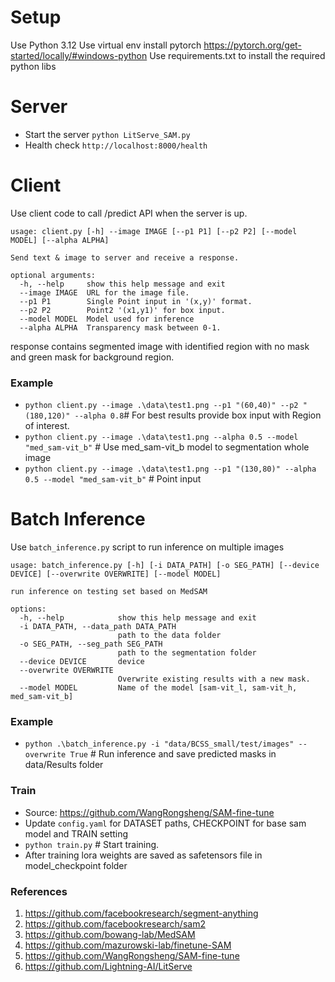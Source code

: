 # Setup
Use Python 3.12
Use virtual env
install pytorch https://pytorch.org/get-started/locally/#windows-python
Use requirements.txt to install the required python libs


# Server
- Start the server `python LitServe_SAM.py`
- Health check `http://localhost:8000/health`

# Client 
Use client code to call /predict API when the server is up.

```
usage: client.py [-h] --image IMAGE [--p1 P1] [--p2 P2] [--model MODEL] [--alpha ALPHA]

Send text & image to server and receive a response.

optional arguments:  
  -h, --help     show this help message and exit  
  --image IMAGE  URL for the image file.  
  --p1 P1        Single Point input in '(x,y)' format.
  --p2 P2        Point2 '(x1,y1)' for box input.
  --model MODEL  Model used for inference
  --alpha ALPHA  Transparency mask between 0-1.
```
response contains segmented image with identified region with no mask and green mask for background region.
### Example
- `python client.py --image .\data\test1.png --p1 "(60,40)" --p2 "(180,120)" --alpha 0.8`# For best results provide box input with Region of interest.
- `python client.py --image .\data\test1.png --alpha 0.5 --model "med_sam-vit_b"` # Use med_sam-vit_b model to segmentation whole image  
- `python client.py --image .\data\test1.png --p1 "(130,80)" --alpha 0.5 --model "med_sam-vit_b"` # Point input 

# Batch Inference 
Use `batch_inference.py` script to run inference on multiple images
```
usage: batch_inference.py [-h] [-i DATA_PATH] [-o SEG_PATH] [--device DEVICE] [--overwrite OVERWRITE] [--model MODEL]

run inference on testing set based on MedSAM

options:
  -h, --help            show this help message and exit
  -i DATA_PATH, --data_path DATA_PATH
                        path to the data folder
  -o SEG_PATH, --seg_path SEG_PATH
                        path to the segmentation folder
  --device DEVICE       device
  --overwrite OVERWRITE
                        Overwrite existing results with a new mask.
  --model MODEL         Name of the model [sam-vit_l, sam-vit_h, med_sam-vit_b]

```
### Example
- `python .\batch_inference.py -i "data/BCSS_small/test/images" --overwrite True` # Run inference and save predicted masks in data/Results folder

### Train
- Source: https://github.com/WangRongsheng/SAM-fine-tune
- Update `config.yaml` for DATASET paths, CHECKPOINT for base sam model and TRAIN setting
- `python train.py` # Start training.
- After training lora weights are saved as safetensors file in model_checkpoint folder

### References
1. https://github.com/facebookresearch/segment-anything
2. https://github.com/facebookresearch/sam2
3. https://github.com/bowang-lab/MedSAM
4. https://github.com/mazurowski-lab/finetune-SAM
5. https://github.com/WangRongsheng/SAM-fine-tune
6. https://github.com/Lightning-AI/LitServe
